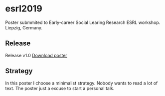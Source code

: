 # esrl2019
Poster submmited to Early-career Social Learing Research ESRL workshop. Liepzig, Germany.

## Release

Release v1.0 [Download poster](https://github.com/glandfried/esrl2019/releases/download/v1.0/poster.pdf)

## Strategy

In this poster I choose a minimalist strategy.
Nobody wants to read a lot of text.
The poster just a excuse to start a personal talk.
